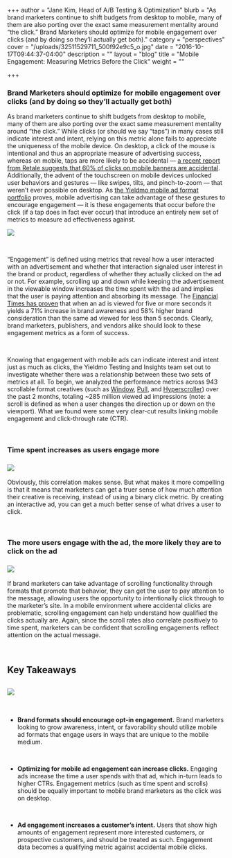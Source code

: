 +++
author = "Jane Kim, Head of A/B Testing & Optimization"
blurb = "As brand marketers continue to shift budgets from desktop to mobile, many&nbsp;of them are also porting over the exact same measurement mentality around “the click.” Brand Marketers should optimize for mobile engagement over clicks (and by doing so they’ll actually get both)."
category = "perspectives"
cover = "/uploads/32511529711_500f92e9c5_o.jpg"
date = "2016-10-17T09:44:37-04:00"
description = ""
layout = "blog"
title = "Mobile Engagement: Measuring Metrics Before the Click"
weight = ""

+++
### **Brand Marketers should optimize for mobile engagement over clicks (and by doing so they’ll actually get both)**

As brand marketers continue to shift budgets from desktop to mobile, many of them are also porting over the exact same measurement mentality around “the click.” While clicks (or should we say “taps”) in many cases still indicate interest and intent, relying on this metric alone fails to appreciate the uniqueness of the mobile device. On desktop, a click of the mouse is intentional and thus an appropriate measure of advertising success, whereas on mobile, taps are more likely to be accidental — [a recent report from Retale suggests that 60% of clicks on mobile banners are accidental](http://www.mediapost.com/publications/article/268266/60-of-all-mobile-banner-ad-clicks-are-accidents.html). Additionally, the advent of the touchscreen on mobile devices unlocked user behaviors and gestures — like swipes, tilts, and pinch-to-zoom — that weren’t ever possible on desktop. As [the Yieldmo mobile ad format portfolio](http://adbuilderoldsite.yieldmo.com/) proves, mobile advertising can take advantage of these gestures to encourage engagement — it is these engagements that occur before the click (if a tap does in fact ever occur) that introduce an entirely new set of metrics to measure ad effectiveness against.  

![](/uploads/Yieldmo-Scrolling-Format_Vans_Pull.gif)

 

“Engagement” is defined using metrics that reveal how a user interacted with an advertisement and whether that interaction signaled user interest in the brand or product, regardless of whether they actually clicked on the ad or not. For example, scrolling up and down while keeping the advertisement in the viewable window increases the time spent with the ad and implies that the user is paying attention and absorbing its message. The [Financial Times has proven](http://digiday.com/publishers/financial-times-time-based-ads-impressions/) that when an ad is viewed for five or more seconds it yields a 71% increase in brand awareness and 58% higher brand consideration than the same ad viewed for less than 5 seconds. Clearly, brand marketers, publishers, and vendors alike should look to these engagement metrics as a form of success.

 

Knowing that engagement with mobile ads can indicate interest and intent just as much as clicks, the Yieldmo Testing and Insights team set out to investigate whether there was a relationship between these two sets of metrics at all. To begin, we analyzed the performance metrics across 943 scrollable format creatives (such as [Window](http://adbuilderoldsite.yieldmo.com/#/demo/format/15/), [Pull](http://adbuilderoldsite.yieldmo.com/#/demo/format/16/), and [Hyperscroller](http://adbuilderoldsite.yieldmo.com/#/demo/format/14/)) over the past 2 months, totaling \~285 million viewed ad impressions (note: a scroll is defined as when a user changes the direction up or down on the viewport). What we found were some very clear-cut results linking mobile engagement and click-through rate (CTR).

 

### **Time spent increases as users engage more**

### ![](/uploads/TimeSpentIncreases.png)

Obviously, this correlation makes sense. But what makes it more compelling is that it means that marketers can get a truer sense of how much attention their creative is receiving, instead of using a binary click metric. By creating an interactive ad, you can get a much better sense of what drives a user to click.

 

### **The more users engage with the ad, the more likely they are to click on the ad**

### ![](/uploads/CTRIncreases.png)

If brand marketers can take advantage of scrolling functionality through formats that promote that behavior, they can get the user to pay attention to the message, allowing users the opportunity to intentionally click through to the marketer’s site. In a mobile environment where accidental clicks are problematic, scrolling engagement can help understand how qualified the clicks actually are. Again, since the scroll rates also correlate positively to time spent, marketers can be confident that scrolling engagements reflect attention on the actual message.

 

## **Key Takeaways**

## ![](/uploads/CTRTimeSpentIncrease.png)

 

* **Brand formats should encourage opt-in engagement.** Brand marketers looking to grow awareness, intent, or favorability should utilize mobile ad formats that engage users in ways that are unique to the mobile medium.

 

* **Optimizing for mobile ad engagement can increase clicks.** Engaging ads increase the time a user spends with that ad, which in-turn leads to higher CTRs. Engagement metrics (such as time spent and scrolls) should be equally important to mobile brand marketers as the click was on desktop.

 

* **Ad engagement increases a customer’s intent.** Users that show high amounts of engagement represent more interested customers, or prospective customers, and should be treated as such. Engagement data becomes a qualifying metric against accidental mobile clicks.
